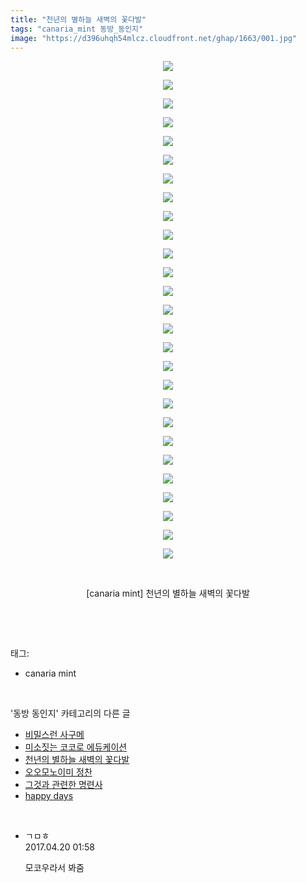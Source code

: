 ```yaml
---
title: "천년의 별하늘 새벽의 꽃다발"
tags: "canaria_mint 동방_동인지"
image: "https://d396uhqh54mlcz.cloudfront.net/ghap/1663/001.jpg"
---
```

<div class="article">
<p style="text-align: center; clear: none; float: none;"><img src="{{ site.imgserver7 }}/ghap/1663/001.jpg"/></p>
<p style="text-align: center; clear: none; float: none;"><img src="{{ site.imgserver7 }}/ghap/1663/002.jpg"/></p>
<p style="text-align: center; clear: none; float: none;"><img src="{{ site.imgserver7 }}/ghap/1663/003.jpg"/></p>
<p style="text-align: center; clear: none; float: none;"><img src="{{ site.imgserver7 }}/ghap/1663/004.jpg"/></p>
<p style="text-align: center; clear: none; float: none;"><img src="{{ site.imgserver7 }}/ghap/1663/005.jpg"/></p>
<p style="text-align: center; clear: none; float: none;"><img src="{{ site.imgserver7 }}/ghap/1663/006.jpg"/></p>
<p style="text-align: center; clear: none; float: none;"><img src="{{ site.imgserver7 }}/ghap/1663/007.jpg"/></p>
<p style="text-align: center; clear: none; float: none;"><img src="{{ site.imgserver7 }}/ghap/1663/008.jpg"/></p>
<p style="text-align: center; clear: none; float: none;"><img src="{{ site.imgserver7 }}/ghap/1663/009.jpg"/></p>
<p style="text-align: center; clear: none; float: none;"><img src="{{ site.imgserver7 }}/ghap/1663/010.jpg"/></p>
<p style="text-align: center; clear: none; float: none;"><img src="{{ site.imgserver7 }}/ghap/1663/011.jpg"/></p>
<p style="text-align: center; clear: none; float: none;"><img src="{{ site.imgserver7 }}/ghap/1663/012.jpg"/></p>
<p style="text-align: center; clear: none; float: none;"><img src="{{ site.imgserver7 }}/ghap/1663/013.jpg"/></p>
<p style="text-align: center; clear: none; float: none;"><img src="{{ site.imgserver7 }}/ghap/1663/014.jpg"/></p>
<p style="text-align: center; clear: none; float: none;"><img src="{{ site.imgserver7 }}/ghap/1663/015.jpg"/></p>
<p style="text-align: center; clear: none; float: none;"><img src="{{ site.imgserver7 }}/ghap/1663/016.jpg"/></p>
<p style="text-align: center; clear: none; float: none;"><img src="{{ site.imgserver7 }}/ghap/1663/017.jpg"/></p>
<p style="text-align: center; clear: none; float: none;"><img src="{{ site.imgserver7 }}/ghap/1663/018.jpg"/></p>
<p style="text-align: center; clear: none; float: none;"><img src="{{ site.imgserver7 }}/ghap/1663/019.jpg"/></p>
<p style="text-align: center; clear: none; float: none;"><img src="{{ site.imgserver7 }}/ghap/1663/020.jpg"/></p>
<p style="text-align: center; clear: none; float: none;"><img src="{{ site.imgserver7 }}/ghap/1663/021.jpg"/></p>
<p style="text-align: center; clear: none; float: none;"><img src="{{ site.imgserver7 }}/ghap/1663/022.jpg"/></p>
<p style="text-align: center; clear: none; float: none;"><img src="{{ site.imgserver7 }}/ghap/1663/023.jpg"/></p>
<p style="text-align: center; clear: none; float: none;"><img src="{{ site.imgserver7 }}/ghap/1663/024.jpg"/></p>
<p style="text-align: center; clear: none; float: none;"><img src="{{ site.imgserver7 }}/ghap/1663/025.jpg"/></p>
<p style="text-align: center; clear: none; float: none;"><img src="{{ site.imgserver7 }}/ghap/1663/026.jpg"/></p>
<p style="text-align: center; clear: none; float: none;"><img src="{{ site.imgserver7 }}/ghap/1663/027.jpg"/></p>
<p style="text-align: center; clear: none; float: none;"><br/></p>
<p style="text-align: center; clear: none; float: none;">[canaria mint] 천년의 별하늘 새벽의 꽃다발</p>
<p><br/></p>
</div><br/>
<div class="tagTrail">
<p>태그: </p>
<ul>
<li>canaria mint</li>
</ul>
</div><br/>
<div class="another">
<p>'동방 동인지' 카테고리의 다른 글</p>
<ul>
<li><a href="/ghap_1666">비밀스런 사구메</a></li>
<li><a href="/ghap_1665">미소짓는 코코로 에듀케이션</a></li>
<li><a href="/ghap_1663">천년의 별하늘 새벽의 꽃다발</a></li>
<li><a href="/ghap_1662">오오모노이미 정찬</a></li>
<li><a href="/ghap_1661">그것과 관련한 명련사</a></li>
<li><a href="/ghap_1660">happy days</a></li>
</ul>
</div><br/>
<div class="cb_module cb_fluid">
<div class="cb_wrt cb_profile">
<div class="comment">
<ul>
<li class="cb_thumb_off" id="comment14969771">
<div class="cb_comment_area">
<div class="cb_info_area">
<div class="cb_section">
<span class="cb_nick_name">ㄱㅁㅎ</span>
</div>
<div class="cb_section">
<span class="cb_date">2017.04.20 01:58 </span>
</div>
</div>
<div class="cb_dsc_comment">
<p class="cb_dsc">
											모코우라서 봐줌
										</p>
</div>
</div></li>
</ul>
</div>
</div><!-- commentList close -->
</div><br/>
